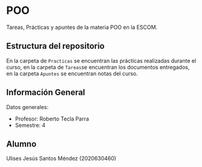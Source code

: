# POO
Tareas, Prácticas y apuntes de la materia POO en la ESCOM.
## Estructura del repositorio
En la carpeta de `Practicas` se encuentran las prácticas realizadas durante el curso, en la carpeta de `Tareas`se encuentran los documentos entregados, en la carpeta `Apuntes` se encuentran notas del curso.
## Información General
Datos generales:
- Profesor: Roberto Tecla Parra
- Semestre: 4
## Alumno
Ulises Jesús Santos Méndez (2020630460)
